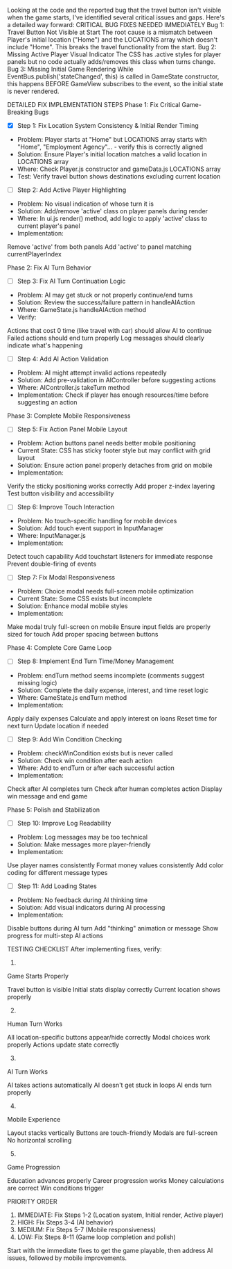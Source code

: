 Looking at the code and the reported bug that the travel button isn't visible when the game starts, I've identified several critical issues and gaps. Here's a detailed way forward:
CRITICAL BUG FIXES NEEDED IMMEDIATELY
Bug 1: Travel Button Not Visible at Start
The root cause is a mismatch between Player's initial location ("Home") and the LOCATIONS array which doesn't include "Home". This breaks the travel functionality from the start.
Bug 2: Missing Active Player Visual Indicator
The CSS has .active styles for player panels but no code actually adds/removes this class when turns change.
Bug 3: Missing Initial Game Rendering
While EventBus.publish('stateChanged', this) is called in GameState constructor, this happens BEFORE GameView subscribes to the event, so the initial state is never rendered.

DETAILED FIX IMPLEMENTATION STEPS
Phase 1: Fix Critical Game-Breaking Bugs
- [x] Step 1: Fix Location System Consistency & Initial Render Timing

* Problem: Player starts at "Home" but LOCATIONS array starts with "Home", "Employment Agency"... - verify this is correctly aligned
* Solution: Ensure Player's initial location matches a valid location in LOCATIONS array
* Where: Check Player.js constructor and gameData.js LOCATIONS array
* Test: Verify travel button shows destinations excluding current location

- [ ] Step 2: Add Active Player Highlighting

* Problem: No visual indication of whose turn it is
* Solution: Add/remove 'active' class on player panels during render
* Where: In ui.js render() method, add logic to apply 'active' class to current player's panel
* Implementation:

Remove 'active' from both panels
Add 'active' to panel matching currentPlayerIndex

Phase 2: Fix AI Turn Behavior
- [ ] Step 3: Fix AI Turn Continuation Logic

* Problem: AI may get stuck or not properly continue/end turns
* Solution: Review the success/failure pattern in handleAIAction
* Where: GameState.js handleAIAction method
* Verify:

Actions that cost 0 time (like travel with car) should allow AI to continue
Failed actions should end turn properly
Log messages should clearly indicate what's happening

- [ ] Step 4: Add AI Action Validation

* Problem: AI might attempt invalid actions repeatedly
* Solution: Add pre-validation in AIController before suggesting actions
* Where: AIController.js takeTurn method
* Implementation: Check if player has enough resources/time before suggesting an action

Phase 3: Complete Mobile Responsiveness
- [ ] Step 5: Fix Action Panel Mobile Layout

* Problem: Action buttons panel needs better mobile positioning
* Current State: CSS has sticky footer style but may conflict with grid layout
* Solution: Ensure action panel properly detaches from grid on mobile
* Implementation:

Verify the sticky positioning works correctly
Add proper z-index layering
Test button visibility and accessibility

- [ ] Step 6: Improve Touch Interaction

* Problem: No touch-specific handling for mobile devices
* Solution: Add touch event support in InputManager
* Where: InputManager.js
* Implementation:

Detect touch capability
Add touchstart listeners for immediate response
Prevent double-firing of events

- [ ] Step 7: Fix Modal Responsiveness

* Problem: Choice modal needs full-screen mobile optimization
* Current State: Some CSS exists but incomplete
* Solution: Enhance modal mobile styles
* Implementation:

Make modal truly full-screen on mobile
Ensure input fields are properly sized for touch
Add proper spacing between buttons

Phase 4: Complete Core Game Loop
- [ ] Step 8: Implement End Turn Time/Money Management

* Problem: endTurn method seems incomplete (comments suggest missing logic)
* Solution: Complete the daily expense, interest, and time reset logic
* Where: GameState.js endTurn method
* Implementation:

Apply daily expenses
Calculate and apply interest on loans
Reset time for next turn
Update location if needed

- [ ] Step 9: Add Win Condition Checking

* Problem: checkWinCondition exists but is never called
* Solution: Check win condition after each action
* Where: Add to endTurn or after each successful action
* Implementation:

Check after AI completes turn
Check after human completes action
Display win message and end game

Phase 5: Polish and Stabilization
- [ ] Step 10: Improve Log Readability

* Problem: Log messages may be too technical
* Solution: Make messages more player-friendly
* Implementation:

Use player names consistently
Format money values consistently
Add color coding for different message types

- [ ] Step 11: Add Loading States

* Problem: No feedback during AI thinking time
* Solution: Add visual indicators during AI processing
* Implementation:

Disable buttons during AI turn
Add "thinking" animation or message
Show progress for multi-step AI actions

TESTING CHECKLIST
After implementing fixes, verify:

1. 
Game Starts Properly

Travel button is visible
Initial stats display correctly
Current location shows properly

2. 
Human Turn Works

All location-specific buttons appear/hide correctly
Modal choices work properly
Actions update state correctly

3. 
AI Turn Works

AI takes actions automatically
AI doesn't get stuck in loops
AI ends turn properly

4. 
Mobile Experience

Layout stacks vertically
Buttons are touch-friendly
Modals are full-screen
No horizontal scrolling

5. 
Game Progression

Education advances properly
Career progression works
Money calculations are correct
Win conditions trigger

PRIORITY ORDER

1. IMMEDIATE: Fix Steps 1-2 (Location system, Initial render, Active player)
2. HIGH: Fix Steps 3-4 (AI behavior)
3. MEDIUM: Fix Steps 5-7 (Mobile responsiveness)
4. LOW: Fix Steps 8-11 (Game loop completion and polish)

Start with the immediate fixes to get the game playable, then address AI issues, followed by mobile improvements.